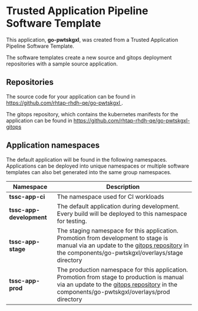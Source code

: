 # Trusted Application Pipeline Software Template

This application, **go-pwtskgxl**, was created from a Trusted Application Pipeline Software Template.

The software templates create a new source and gitops deployment repositories with a sample source application. 

## Repositories

The source code for your application can be found in [https://github.com/rhtap-rhdh-qe/go-pwtskgxl ](https://github.com/rhtap-rhdh-qe/go-pwtskgxl ).
 
The gitops repository, which contains the kubernetes manifests for the application can be found in 
[https://github.com/rhtap-rhdh-qe/go-pwtskgxl-gitops ](https://github.com/rhtap-rhdh-qe/go-pwtskgxl-gitops ) 

## Application namespaces 

The default application will be found in the following namespaces. Applications can be deployed into unique namespaces or multiple software templates can also bet generated into the same group namespaces.  

|  Namespace   |  Description   |  
| -------- | -------- |
| **tssc-app-ci** | The namespace used for CI workloads |
| **tssc-app-development** | The default application during development. Every build will be deployed to this namespace for testing. |
| **tssc-app-stage** | The staging namespace for this application. Promotion from development to stage is manual via an update to the [gitops repository](https://github.com/rhtap-rhdh-qe/go-pwtskgxl-gitops ) in the components/go-pwtskgxl/overlays/stage directory |
| **tssc-app-prod** | The production namespace for this application. Promotion from stage to production is manual via an update to the [gitops repository](https://github.com/rhtap-rhdh-qe/go-pwtskgxl-gitops ) in the components/go-pwtskgxl/overlays/prod directory |